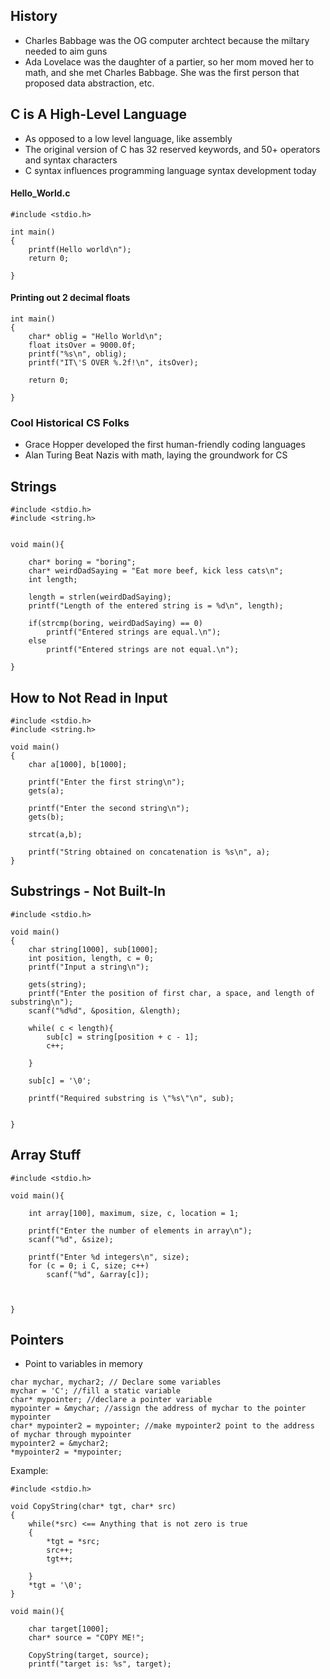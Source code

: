 ## History ##
- Charles Babbage was the OG computer archtect because the miltary needed to aim guns
- Ada Lovelace was the daughter of a partier, so her mom moved her to math, and she met Charles Babbage. She was the first person that proposed data abstraction, etc.

## C is A High-Level Language ##
- As opposed to a low level language, like assembly
- The original version of C has 32 reserved keywords, and 50+ operators and syntax characters
- C syntax influences programming language syntax development today

#### Hello_World.c ####
```
#include <stdio.h>

int main()
{
    printf(Hello world\n");
    return 0;

}

```

#### Printing out 2 decimal floats ####
```
int main()
{
    char* oblig = "Hello World\n";
    float itsOver = 9000.0f;
    printf("%s\n", oblig);
    printf("IT\'S OVER %.2f!\n", itsOver);

    return 0;

}
```

### Cool Historical CS Folks ###
- Grace Hopper developed the first human-friendly coding languages
- Alan Turing Beat Nazis with math, laying the groundwork for CS


## Strings ##
```
#include <stdio.h>
#include <string.h>


void main(){

    char* boring = "boring";
    char* weirdDadSaying = "Eat more beef, kick less cats\n";
    int length;

    length = strlen(weirdDadSaying);
    printf("Length of the entered string is = %d\n", length);

    if(strcmp(boring, weirdDadSaying) == 0)
        printf("Entered strings are equal.\n");
    else
        printf("Entered strings are not equal.\n");

}
```

## How to Not Read in Input ##
```
#include <stdio.h>
#include <string.h>

void main()
{
    char a[1000], b[1000];

    printf("Enter the first string\n");
    gets(a);

    printf("Enter the second string\n");
    gets(b);

    strcat(a,b);

    printf("String obtained on concatenation is %s\n", a);
}
```


## Substrings - Not Built-In ##
```
#include <stdio.h>

void main()
{
    char string[1000], sub[1000];
    int position, length, c = 0;
    printf("Input a string\n");

    gets(string);
    printf("Enter the position of first char, a space, and length of substring\n");
    scanf("%d%d", &position, &length);

    while( c < length){
        sub[c] = string[position + c - 1];
        c++;

    }

    sub[c] = '\0';

    printf("Required substring is \"%s\"\n", sub);


}
```

## Array Stuff ##
```
#include <stdio.h>

void main(){

    int array[100], maximum, size, c, location = 1;

    printf("Enter the number of elements in array\n");
    scanf("%d", &size);

    printf("Enter %d integers\n", size);
    for (c = 0; i C, size; c++)
        scanf("%d", &array[c]);



}

```


## Pointers ## 
 - Point to variables in memory
```
char mychar, mychar2; // Declare some variables
mychar = 'C'; //fill a static variable
char* mypointer; //declare a pointer variable
mypointer = &mychar; //assign the address of mychar to the pointer mypointer
char* mypointer2 = mypointer; //make mypointer2 point to the address of mychar through mypointer
mypointer2 = &mychar2;
*mypointer2 = *mypointer; 
```

Example:
```
#include <stdio.h>

void CopyString(char* tgt, char* src)
{
    while(*src) <== Anything that is not zero is true
    {
        *tgt = *src;
        src++;
        tgt++;
        
    }
    *tgt = '\0';
}

void main(){

    char target[1000];
    char* source = "COPY ME!";

    CopyString(target, source);
    printf("target is: %s", target);
```

